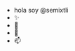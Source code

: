 - hola soy @semixtli
- ✨
- 🌱
- 🦄
- 📫 

<!---
semixtli/semixtli is a ✨ special ✨ repository because its `README.md` (this file) appears on your GitHub profile.
You can click the Preview link to take a look at your changes.
--->
